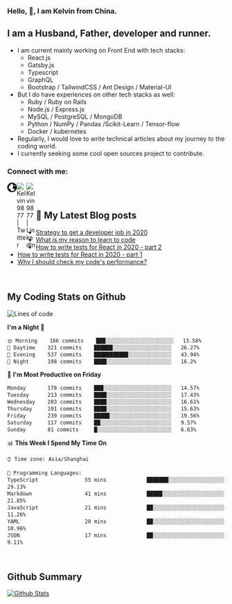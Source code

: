### Hello, 👋, I am Kelvin from China.

## I am a Husband, Father, developer and runner.

- I am current mainly working on Front End with tech stacks:
  - React.js
  - Gatsby.js
  - Typescript
  - GraphQL
  - Bootstrap / TailwindCSS / Ant Design / Material-UI
- But I do have experiences on other tech stacks as well:
  - Ruby / Ruby on Rails
  - Node.js / Express.js
  - MySQL / PostgreSQL / MongoDB
  - Python / NumPy / Pandas /Scikit-Learn / Tensor-flow
  - Docker / kubernetes
- Regularly, I would love to write technical articles about my journey to the coding world.
- I currently seeking some cool open sources project to contribute.

### Connect with me:

[<img align="left" alt="kelvinliang.cn" width="22px" src="https://raw.githubusercontent.com/iconic/open-iconic/master/svg/globe.svg" />][website]
[<img align="left" alt="Kelvin9877 | Twitter" width="22px" src="https://cdn.jsdelivr.net/npm/simple-icons@v3/icons/twitter.svg" />][twitter]
[<img align="left" alt="Kelvin9877 | LinkedIn" width="22px" src="https://cdn.jsdelivr.net/npm/simple-icons@v3/icons/linkedin.svg" />][linkedin]

<br />
<br />

## 📕 My Latest Blog posts

<!-- BLOG-POST-LIST:START -->

- [Strategy to get a developer job in 2020](https://dev.to/kelvin9877/what-is-my-strategy-to-get-a-job-in-frontend-39gg)
- [What is my reason to learn to code](https://dev.to/kelvin9877/what-is-my-reason-to-learn-to-code-6k2)
- [How to write tests for React in 2020 - part 2](https://dev.to/kelvin9877/how-to-write-tests-for-react-in-2020-part-2-26h)
- [How to write tests for React in 2020 - part 1](https://dev.to/kelvin9877/how-to-write-tests-for-react-in-2020-4oai)
- [Why I should check my code's performance?](https://dev.to/kelvin9877/why-i-should-check-the-performance-of-my-code-19cl)
<!-- BLOG-POST-LIST:END -->

<br />

## My Coding Stats on Github

<!--START_SECTION:waka-->

![Lines of code](https://img.shields.io/badge/From%20Hello%20World%20I%27ve%20Written-1.1%20million%20Lines%20of%20code-blue)

**I'm a Night 🦉**

```text
🌞 Morning    166 commits    ███░░░░░░░░░░░░░░░░░░░░░░   13.58%
🌆 Daytime    321 commits    ██████░░░░░░░░░░░░░░░░░░░   26.27%
🌃 Evening    537 commits    ███████████░░░░░░░░░░░░░░   43.94%
🌙 Night      198 commits    ████░░░░░░░░░░░░░░░░░░░░░   16.2%

```

📅 **I'm Most Productive on Friday**

```text
Monday       178 commits    ███░░░░░░░░░░░░░░░░░░░░░░   14.57%
Tuesday      213 commits    ████░░░░░░░░░░░░░░░░░░░░░   17.43%
Wednesday    203 commits    ████░░░░░░░░░░░░░░░░░░░░░   16.61%
Thursday     191 commits    ████░░░░░░░░░░░░░░░░░░░░░   15.63%
Friday       239 commits    █████░░░░░░░░░░░░░░░░░░░░   19.56%
Saturday     117 commits    ██░░░░░░░░░░░░░░░░░░░░░░░   9.57%
Sunday       81 commits     █░░░░░░░░░░░░░░░░░░░░░░░░   6.63%

```

📊 **This Week I Spend My Time On**

```text
⌚︎ Time zone: Asia/Shanghai

💬 Programming Languages:
TypeScript               55 mins             ███████░░░░░░░░░░░░░░░░░░   29.13%
Markdown                 41 mins             █████░░░░░░░░░░░░░░░░░░░░   21.85%
JavaScript               21 mins             ██░░░░░░░░░░░░░░░░░░░░░░░   11.26%
YAML                     20 mins             ██░░░░░░░░░░░░░░░░░░░░░░░   10.96%
JSON                     17 mins             ██░░░░░░░░░░░░░░░░░░░░░░░   9.11%

```

<!--END_SECTION:waka-->

<br />

## Github Summary

[![Github Stats](https://get-github-stats.vercel.app/api?username=kelvin8773&show_icons=true)](https://github.com/kelvin8773)

[website]: https://kelvinliang.cn
[twitter]: https://twitter.com/kelvin9877
[linkedin]: https://linkedin.com/in/kelvin9877
